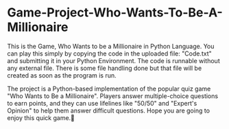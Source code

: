 # Game-Project-Who-Wants-To-Be-A-Millionaire
This is the Game, Who Wants to be a Millionaire in Python Language.
You can play this simply by copying the code in the uploaded file: "Code.txt" and submitting it in your Python Environment. The code is runnable without any external file. There is some file handling done but that file will be created as soon as the program is run.

The project is a Python-based implementation of the popular quiz game "Who Wants to Be a Millionaire". Players answer multiple-choice questions to earn points, and they can use lifelines like "50/50" and "Expert's Opinion" to help them answer difficult questions. Hope you are going to enjoy this quick game.🤩
